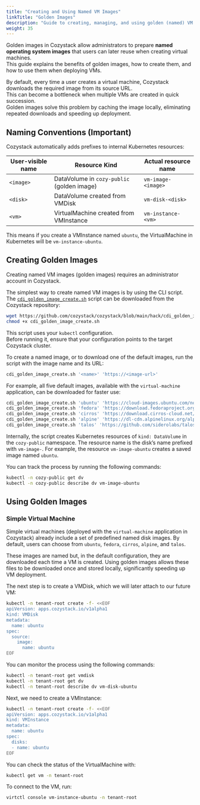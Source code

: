 ```yaml
---
title: "Creating and Using Named VM Images"
linkTitle: "Golden Images"
description: "Guide to creating, managing, and using golden (named) VM images in Cozystack to speed up virtual machine deployment."
weight: 35
---
```


<!--
https://app.read.ai/analytics/meetings/01K0BTTJ1VMJHJ6A5FVV81A3PD
-->

Golden images in Cozystack allow administrators to prepare **named operating system images** that users can later reuse when creating virtual machines.  
This guide explains the benefits of golden images, how to create them, and how to use them when deploying VMs.

By default, every time a user creates a virtual machine, Cozystack downloads the required image from its source URL.  
This can become a bottleneck when multiple VMs are created in quick succession.  
Golden images solve this problem by caching the image locally, eliminating repeated downloads and speeding up deployment.

## Naming Conventions (Important)

Cozystack automatically adds prefixes to internal Kubernetes resources:

| User-visible name | Resource Kind | Actual resource name |
|-------------------|---------------|----------------------|
| `<image>`         | DataVolume in `cozy-public` (golden image) | `vm-image-<image>` |
| `<disk>`          | DataVolume created from VMDisk             | `vm-disk-<disk>`   |
| `<vm>`            | VirtualMachine created from VMInstance     | `vm-instance-<vm>` |

This means if you create a VMInstance named `ubuntu`, the VirtualMachine in Kubernetes will be `vm-instance-ubuntu`.


## Creating Golden Images

Creating named VM images (golden images) requires an administrator account in Cozystack.

The simplest way to create named VM images is by using the CLI script.  
The [`cdi_golden_image_create.sh`](https://github.com/cozystack/cozystack/blob/main/hack/cdi_golden_image_create.sh) script can be downloaded from the Cozystack repository:

```bash
wget https://github.com/cozystack/cozystack/blob/main/hack/cdi_golden_image_create.sh
chmod +x cdi_golden_image_create.sh
```

This script uses your `kubectl` configuration.  
Before running it, ensure that your configuration points to the target Cozystack cluster.

To create a named image, or to download one of the default images, run the script with the image name and its URL:

```bash
cdi_golden_image_create.sh '<name>' 'https://<image-url>'
```

For example, all five default images, available with the `virtual-machine` application, can be downloaded for faster use:

```bash
cdi_golden_image_create.sh 'ubuntu' 'https://cloud-images.ubuntu.com/noble/current/noble-server-cloudimg-amd64.img'
cdi_golden_image_create.sh 'fedora' 'https://download.fedoraproject.org/pub/fedora/linux/releases/40/Cloud/x86_64/images/Fedora-Cloud-Base-Generic.x86_64-40-1.14.qcow2'
cdi_golden_image_create.sh 'cirros' 'https://download.cirros-cloud.net/0.6.2/cirros-0.6.2-x86_64-disk.img'
cdi_golden_image_create.sh 'alpine' 'https://dl-cdn.alpinelinux.org/alpine/v3.20/releases/cloud/nocloud_alpine-3.20.2-x86_64-bios-tiny-r0.qcow2'
cdi_golden_image_create.sh 'talos' 'https://github.com/siderolabs/talos/releases/download/v1.7.6/nocloud-amd64.raw.xz'
```

Internally, the script creates Kubernetes resources of `kind: DataVolume` in the `cozy-public` namespace.
The resource name is the disk’s name prefixed with `vm-image-`.
For example, the resource `vm-image-ubuntu` creates a saved image named `ubuntu`.

You can track the process by running the following commands:
```bash
kubectl -n cozy-public get dv
kubectl -n cozy-public describe dv vm-image-ubuntu
```

## Using Golden Images

### Simple Virtual Machine

Simple virtual machines (deployed with the `virtual-machine` application in Cozystack) already include a set of predefined named disk images.
By default, users can choose from `ubuntu`, `fedora`, `cirros`, `alpine`, and `talos`.

These images are named but, in the default configuration, they are downloaded each time a VM is created.
Using golden images allows these files to be downloaded once and stored locally, significantly speeding up VM deployment.

The next step is to create a VMDisk, which we will later attach to our future VM:

```bash
kubectl -n tenant-root create -f- <<EOF
apiVersion: apps.cozystack.io/v1alpha1
kind: VMDisk
metadata:
  name: ubuntu
spec:
  source:
    image:
      name: ubuntu
EOF
```

You can monitor the process using the following commands:
```bash
kubectl -n tenant-root get vmdisk
kubectl -n tenant-root get dv
kubectl -n tenant-root describe dv vm-disk-ubuntu
```

Next, we need to create a VMInstance:
```bash
kubectl -n tenant-root create -f- <<EOF
apiVersion: apps.cozystack.io/v1alpha1
kind: VMInstance
metadata:
  name: ubuntu
spec:
  disks:
  - name: ubuntu
EOF
```

You can check the status of the VirtualMachine with:
```bash
kubectl get vm -n tenant-root
```

To connect to the VM, run:
```bash
virtctl console vm-instance-ubuntu -n tenant-root
```
